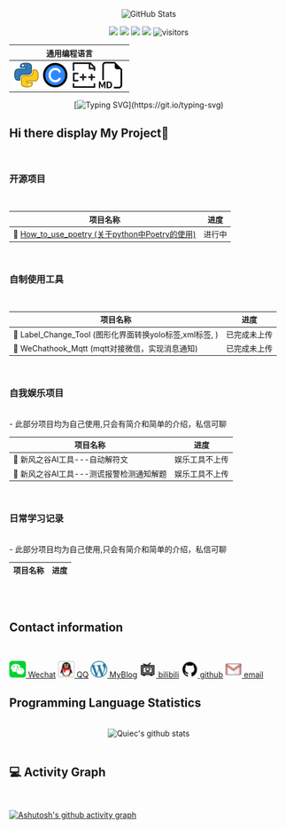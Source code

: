 
<div align="center">
    <img src="https://github-readme-stats.vercel.app/api?username=GeekFong&show_icons=true&theme=dark&count_private=true" alt="GitHub Stats">

<!--   my-icons -->
<p align="center">
    <a href="https://github.com/GeekFong/GeekFong"><img src="https://img.shields.io/badge/status-updating-brightgreen.svg"></a>
    <a href="https://github.com/GeekFong/GeekFong/graphs/contributors"><img src="https://img.shields.io/github/contributors/GeekFong/GeekFong?color=blue"></a>
    <a href="https://github.com/GeekFong/GeekFong/stargazers"><img src="https://img.shields.io/github/stars/GeekFong/GeekFong.svg?logo=github"></a>
    <a href="https://github.com/GeekFong/GeekFong/network/members"><img src="https://img.shields.io/github/forks/GeekFong/GeekFong.svg?color=blue&logo=github"></a>
    <img src="https://visitor-badge.laobi.icu/badge?page_id=GeekFong.GeekFong" alt="visitors"/>   
</p>
</div>


<div align="center">

| 通用编程语言 |
|------------|
| [![Python Logo](./profile_image/program_icon/python_icon.png)](https://www.python.org/) [![C Logo](./profile_image/program_icon/c_icon.png)](https://en.wikipedia.org/wiki/C_(programming_language)) [![C++ Logo](./profile_image/program_icon/c%2B%2B_icon.png)](https://cplusplus.com/) [![MD Logo](./profile_image/program_icon/md_icon.png)](https://www.markdownguide.org/) |

<!--   my-ticker -->    
[![Typing SVG](https://readme-typing-svg.herokuapp.com?color=%2336BCF7&center=true&vCenter=true&width=600&lines=Hi+there+is+my+Profile+info,+I+am+Geek+Fong+in+China;I+am+a+Embedded+Systems+Engineer;Passionate+about+IoT+and+Embedded+Programming;Always+striving+to+create+efficient+and+reliable+systems;)](https://git.io/typing-svg)

</div>

<!--  
 common programming language |
--------|
 [![Python Logo](./profile_image/program_icon/python_icon.png)](https://www.python.org/) [![C Logo](./profile_image/program_icon/c_icon.png)](https://en.wikipedia.org/wiki/C_(programming_language)) [![C++ Logo](./profile_image/program_icon/c%2B%2B_icon.png)](https://cplusplus.com/) [![MD Logo](./profile_image/program_icon/md_icon.png)](https://www.markdownguide.org/) |-->










## **Hi there display My Project👋**

<br>

### **开源项目**
<br>

| 项目名称                                          | 进度   |
|--------------------------------------------------|--------|
| 🌱 [How_to_use_poetry (关于python中Poetry的使用)](https://github.com/GeekFong/how_to_use_poetry) | 进行中 |

</br>

### **自制使用工具**
<br>

| 项目名称                                          | 进度   |
|--------------------------------------------------|--------|
| 🌱 Label_Change_Tool (图形化界面转换yolo标签,xml标签, )| 已完成未上传 |
| 🌱 WeChathook_Mqtt (mqtt对接微信，实现消息通知)| 已完成未上传 |

</br>

### **自我娱乐项目**
<br>
- 此部分项目均为自己使用,只会有简介和简单的介绍，私信可聊

| 项目名称                                          | 进度   |
|--------------------------------------------------|--------|
| 🌱 新风之谷AI工具---自动解符文| 娱乐工具不上传 |
| 🌱 新风之谷AI工具---测谎报警检测通知解题| 娱乐工具不上传 |

</br>

### **日常学习记录**
<br>
- 此部分项目均为自己使用,只会有简介和简单的介绍，私信可聊

| 项目名称                                          | 进度   |
|--------------------------------------------------|--------|



</br>
</br>

## **Contact information**
<br>

[<img src="./profile_image/Contact/WechatImage.png" alt="WeChat" width="30"> Wechat](./profile_image/Contact/WeChat.jpg)
[<img src="./profile_image/Contact/QQImage.png" alt="QQ" width="30"> QQ](./profile_image/Contact/qq.jpg)
[<img src="./profile_image/Contact/blog_blogging_icon.png" alt="blog" width="30"> MyBlog](https://geekfong.cn/)
[<img src="./profile_image/Contact/bilibili_.png" alt="bilibili" width="30"> bilibili](https://space.bilibili.com/394006962?spm_id_from=333.1007.0.0)
[<img src="./profile_image/Contact/github.png" alt="github" width="30"> github](https://github.com/GeekFong)
[<img src="./profile_image/Contact/gmail_letter_logo_icon.png" alt="github" width="30"> email](./profile_image/Contact/email.png)
</br>


## **Programming Language Statistics**
<br>
<div style="display: flex; justify-content: center;">
    <img src="https://github-readme-stats.vercel.app/api/top-langs/?username=GeekFong&theme=radical&layout=compact" alt="Quiec's github stats">
</div>
</br>


## **💻 Activity Graph**
<br>

[![Ashutosh's github activity graph](https://github-readme-activity-graph.vercel.app/graph?username=GeekFong)](https://github.com/GeekFong/github-readme-activity-graph)

</br>




  